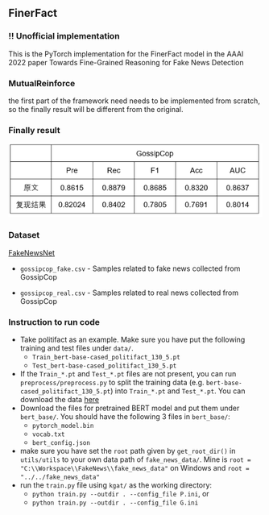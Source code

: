 ## FinerFact

### !! Unofficial  implementation

This is the PyTorch implementation for the FinerFact model in the AAAI 2022 paper Towards Fine-Grained Reasoning for Fake News Detection

### MutualReinforce

the first part of the framework need  needs to be implemented from scratch, so the finally result will be different from the original.

### Finally result

![image](https://github.com/ml-master/Towards-Fine-Grained-Reasoning-for-Fake-News-Detection-master/blob/main/result/result.png)

### Dataset

[FakeNewsNet](https://github.com/KaiDMML/FakeNewsNet)

- `gossipcop_fake.csv` - Samples related to fake news collected from GossipCop

- `gossipcop_real.csv` - Samples related to real news collected from GossipCop

### Instruction to run code

* Take politifact as an example. Make sure you have put the following training and test files under `data/`. 
  * `Train_bert-base-cased_politifact_130_5.pt`
  * `Test_bert-base-cased_politifact_130_5.pt` 
* If the `Train_*.pt` and `Test_*.pt` files are not present, you can run `preprocess/preprocess.py` to split the training data (e.g. `bert-base-cased_politifact_130_5.pt`) into `Train_*.pt` and `Test_*.pt`. You can download the data [here](https://drive.google.com/drive/folders/1gyTsMHDCSEbHLE-PgfTgOPeXhK_uZlWS?usp=sharing)
* Download the files for pretrained BERT model and put them under `bert_base/`. You should have the following 3 files in `bert_base/`:
  * `pytorch_model.bin`
  * `vocab.txt`
  * `bert_config.json`
* make sure you have set the `root` path given by `get_root_dir()` in `utils/utils` to your own data path of `fake_news_data/`. Mine is `root = "C:\\Workspace\\FakeNews\\fake_news_data"` on Windows and `root = "../../fake_news_data"`
* run the `train.py` file using `kgat/` as the working directory:
  * `python train.py --outdir . --config_file P.ini`, or
  * `python train.py --outdir . --config_file G.ini`




